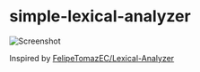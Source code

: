 ﻿# simple-lexical-analyzer

![Screenshot](https://i.postimg.cc/gmnrSctB/image.png)

Inspired by [FelipeTomazEC/Lexical-Analyzer](https://github.com/FelipeTomazEC/Lexical-Analyzer)
